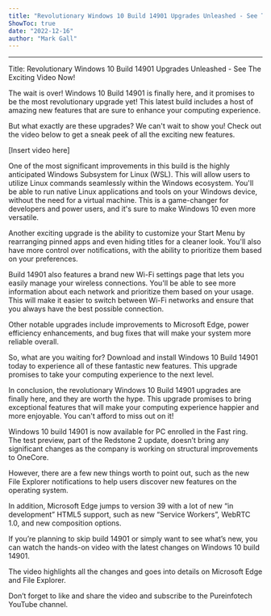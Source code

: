 ```yaml
---
title: "Revolutionary Windows 10 Build 14901 Upgrades Unleashed - See The Exciting Video Now!"
ShowToc: true 
date: "2022-12-16"
author: "Mark Gall"
---
```

*****
Title: Revolutionary Windows 10 Build 14901 Upgrades Unleashed - See The Exciting Video Now!

The wait is over! Windows 10 Build 14901 is finally here, and it promises to be the most revolutionary upgrade yet! This latest build includes a host of amazing new features that are sure to enhance your computing experience.

But what exactly are these upgrades? We can't wait to show you! Check out the video below to get a sneak peek of all the exciting new features. 

[Insert video here]

One of the most significant improvements in this build is the highly anticipated Windows Subsystem for Linux (WSL). This will allow users to utilize Linux commands seamlessly within the Windows ecosystem. You'll be able to run native Linux applications and tools on your Windows device, without the need for a virtual machine. This is a game-changer for developers and power users, and it's sure to make Windows 10 even more versatile.

Another exciting upgrade is the ability to customize your Start Menu by rearranging pinned apps and even hiding titles for a cleaner look. You'll also have more control over notifications, with the ability to prioritize them based on your preferences.

Build 14901 also features a brand new Wi-Fi settings page that lets you easily manage your wireless connections. You'll be able to see more information about each network and prioritize them based on your usage. This will make it easier to switch between Wi-Fi networks and ensure that you always have the best possible connection.

Other notable upgrades include improvements to Microsoft Edge, power efficiency enhancements, and bug fixes that will make your system more reliable overall. 

So, what are you waiting for? Download and install Windows 10 Build 14901 today to experience all of these fantastic new features. This upgrade promises to take your computing experience to the next level. 

In conclusion, the revolutionary Windows 10 Build 14901 upgrades are finally here, and they are worth the hype. This upgrade promises to bring exceptional features that will make your computing experience happier and more enjoyable. You can't afford to miss out on it!


Windows 10 build 14901 is now available for PC enrolled in the Fast ring. The test preview, part of the Redstone 2 update, doesn’t bring any significant changes as the company is working on structural improvements to OneCore.
 
However, there are a few new things worth to point out, such as the new File Explorer notifications to help users discover new features on the operating system.
 
In addition, Microsoft Edge jumps to version 39 with a lot of new “in development” HTML5 support, such as new “Service Workers”, WebRTC 1.0, and new composition options.
 
If you’re planning to skip build 14901 or simply want to see what’s new, you can watch the hands-on video with the latest changes on Windows 10 build 14901.
 
The video highlights all the changes and goes into details on Microsoft Edge and File Explorer.
 
Don’t forget to like and share the video and subscribe to the Pureinfotech YouTube channel.




